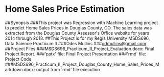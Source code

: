# Home Sales Price Estimation 
##Synopsis
###This project was Regression with Machine Learning project to predict Home Sales Prices in Douglas County, CO. The sales data was extracted from the Douglas County Assessor's Office website for years 2014 through 2018. 
##This Project is for my Regis University MSDS696, Data Science Practicum II
###Odes Mullins
###odmullins@gmail.com
##Project Files
###MSDS696_Practicum_II_Project_Evaluation.docx: Final Project Report.
###'pptx' file: Final Project Presentation
###'rmd' file: Project Code
###MSDS696_Practicum_II_Project_Douglas_County_Home_Sales_Prices_Markdown.docx: output from 'rmd' file execution

